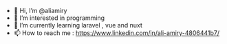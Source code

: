 - 👋 Hi, I’m @aliamiry
- 👀 I’m interested in programming 
- 🌱 I’m currently learning laravel , vue and nuxt
- 📫 How to reach me : https://www.linkedin.com/in/ali-amiry-4806441b7/

